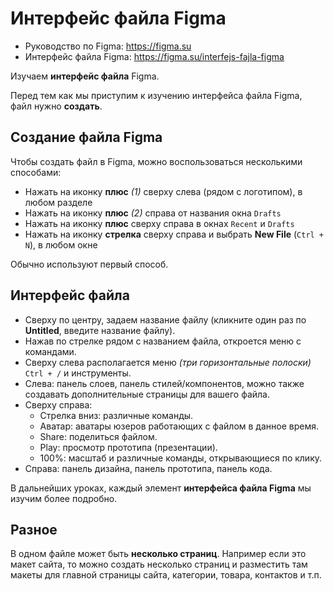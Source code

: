 # Интерфейс файла Figma
* Руководство по Figma: https://figma.su
* Интерфейс файла Figma: https://figma.su/interfejs-fajla-figma

Изучаем **интерфейс файла** Figma.

Перед тем как мы приступим к изучению интерфейса файла Figma, файл нужно **создать**.

## Создание файла Figma
Чтобы создать файл в Figma, можно воспользоваться несколькими способами:

* Нажать на иконку **плюс** *(1)* сверху слева (рядом с логотипом), в любом разделе
* Нажать на иконку **плюс** *(2)* справа от названия окна `Drafts`
* Нажать на иконку **плюс** сверху справа в окнах `Recent` и `Drafts`
* Нажать на иконку **стрелка** сверху справа и выбрать **New File** (`Ctrl + N`), в любом окне

Обычно используют первый способ.

## Интерфейс файла
* Сверху по центру, задаем название файлу (кликните один раз по **Untitled**, введите название файлу).
* Нажав по стрелке рядом с названием файла, откроется меню с командами.
* Сверху слева располагается меню *(три горизонтальные полоски)* `Ctrl + /` и инструменты.
* Слева: панель слоев, панель стилей/компонентов, можно также создавать дополнительные страницы для вашего файла.
* Сверху справа:
    * Стрелка вниз: различные команды.
    * Аватар: аватары юзеров работающих с файлом в данное время.
    * Share: поделиться файлом.
    * Play: просмотр прототипа (презентации).
    * 100%: масштаб и различные команды, открывающиеся по клику.
* Справа: панель дизайна, панель прототипа, панель кода.

В дальнейших уроках, каждый элемент **интерфейса файла Figma** мы изучим более подробно.

## Разное
В одном файле может быть **несколько страниц**. Например если это макет сайта, то можно создать несколько страниц и разместить там макеты для главной страницы сайта, категории, товара, контактов и т.п.
